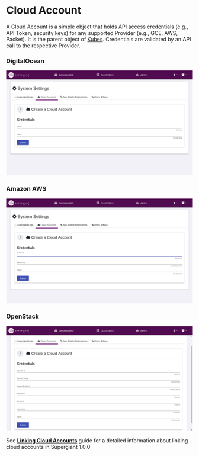 # Cloud Account

A Cloud Account is a simple object that holds API access credentials (e.g., API Token, security keys) for any supported Provider (e.g., GCE, AWS, Packet). It is the parent object of [Kubes](kube.md).  Credentials are validated by an API call to the respective Provider.

### DigitalOcean

![](../img/digital-ocean-credentials.png)

### Amazon AWS

![](../img/aws-cloud-acc-credentials.png)

### OpenStack

![](../img/openstack-cloud-credentials.png)



See **[Linking Cloud Accounts](https://github.com/supergiant/supergiant/wiki/Linking-Cloud-Accounts)** guide for a detailed information about linking cloud accounts in Supergiant 1.0.0